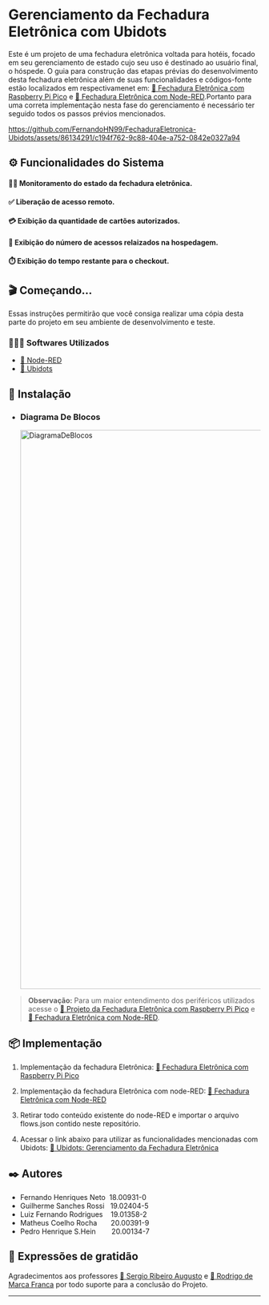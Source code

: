 <h1>Gerenciamento da Fechadura Eletrônica com Ubidots</h1>

Este é um projeto de uma fechadura eletrônica voltada para hotéis, focado em seu gerenciamento de estado cujo seu uso é destinado ao usuário final, o hóspede.
O guia para construção das etapas prévias do desenvolvimento desta fechadura eletrônica além de suas funcionalidades e códigos-fonte estão localizados em respectivamenet em: [🔗 Fechadura Eletrônica com Raspberry Pi Pico](https://github.com/FernandoHN99/FechaduraEletronica-RaspberryPico) e [🔗 Fechadura Eletrônica com Node-RED](https://github.com/FernandoHN99/FechaduraEletronica-Node-Red).Portanto para uma correta implementação nesta fase do gerenciamento é necessário ter seguido todos os passos prévios mencionados.



https://github.com/FernandoHN99/FechaduraEletronica-Ubidots/assets/86134291/c194f762-9c88-404e-a752-0842e0327a94



<h2>⚙️ Funcionalidades do Sistema</h2>

<h4>🕺🏼 Monitoramento do estado da fechadura eletrônica.</h4>
<h4>✅ Liberação de acesso remoto.</h4>
<h4>💳 Exibição da quantidade de cartões autorizados.</h4>
<h4>🚪 Exibição do número de acessos relaizados na hospedagem.</h4>
<h4>⏱️ Exibição do tempo restante para o checkout.</h4>

<h2>🎬 Começando...</h2>

Essas instruções permitirão que você consiga realizar uma cópia desta parte do projeto em seu ambiente de desenvolvimento e teste.
<h3>🧑🏻‍💻 Softwares Utilizados</h3>

 * [🔗 Node-RED](https://nodered.org/)
 * [🔗 Ubidots](https://ubidots.com/)

<h2>🚀 Instalação</h2>

<ul>
  <li>
    <h3 id="secao-diagrama-blocos">Diagrama De Blocos</h3>
    <img width="1116" alt="DiagramaDeBlocos" src="https://github.com/FernandoHN99/FechaduraEletronica-Ubidots/assets/86134291/cf812915-9362-4ec4-8d34-646e2f0fe609">
  </li>
</ul>

> **Observação:** Para um maior entendimento dos periféricos utilizados acesse o [🔗 Projeto da Fechadura Eletrônica com Raspberry Pi Pico](https://github.com/FernandoHN99/FechaduraEletronica-RaspberryPico) e [🔗 Fechadura Eletrônica com Node-RED](https://github.com/FernandoHN99/FechaduraEletronica-Node-Red).

<h2>📦 Implementação</h2>

1. Implementação da fechadura Eletrônica: [🔗 Fechadura Eletrônica com Raspberry Pi Pico](https://github.com/FernandoHN99/FechaduraEletronica-RaspberryPico)

2. Implementação da fechadura Eletrônica com node-RED: [🔗 Fechadura Eletrônica com Node-RED](https://github.com/FernandoHN99/FechaduraEletronica-Node-Red)

3. Retirar todo conteúdo existente do node-RED e importar o arquivo flows.json contido neste repositório. 

4. Acessar o link abaixo para utilizar as funcionalidades mencionadas com Ubidots: [🔗 Ubidots: Gerenciamento da Fechadura Eletrônica](https://stem.ubidots.com/app/dashboards/public/dashboard/5B-s1GC0hiH_6DsZ1lrEimGIbri_mtxs5O9I-VE5ctM)

<h2>✒️ Autores</h2>

* Fernando Henriques Neto &nbsp;18.00931-0 
* Guilherme Sanches Rossi &nbsp;&nbsp;19.02404-5 
* Luiz Fernando Rodrigues &nbsp;&nbsp;&nbsp;19.01358-2 
* Matheus Coelho Rocha  &nbsp;&nbsp;&nbsp;&nbsp;&nbsp;&nbsp;20.00391-9 
* Pedro Henrique S.Hein &nbsp;&nbsp;&nbsp;&nbsp;&nbsp;&nbsp;&nbsp;20.00134-7 


<h2>🎁 Expressões de gratidão</h2>

Agradecimentos aos professores [🔗 Sergio Ribeiro Augusto](https://br.linkedin.com/in/sergio-ribeiro-augusto-258a9ba0) e [🔗 Rodrigo de Marca Franca](https://br.linkedin.com/in/rodrigo-frança-847872b1) por todo suporte para a conclusão do Projeto.

---
